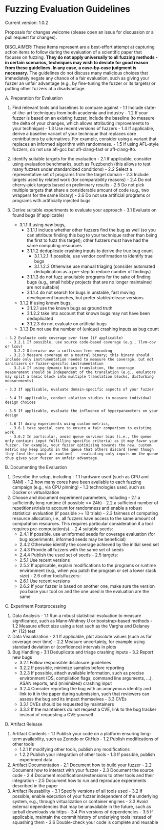 # Fuzzing Evaluation Guidelines


Current version: 1.0.2

Proposals for changes welcome (please open an issue for discussion or a pull request for changes).

DISCLAIMER: These items represent are a best-effort attempt at capturing action items to follow during the evaluation of a scientific paper that focuses on fuzzing. **They do not apply universally to all fuzzing methods - in certain scenarios, techniques may wish to deviate for good reason from these guidelines. In any case, a case-by-case judgment is necessary.**
The guidelines do not discuss many malicious choices that immediately negate any chance of a fair evaluation, such as giving your fuzzer an unfair advantage (e.g., by fine-tuning the fuzzer or its targets) or putting other fuzzers at a disadvantage.



A. Preparation for Evaluation
  1. Find relevant tools and baselines to compare against
    - 1.1 Include state-of-the-art techniques from both academia and industry
    - 1.2 If your fuzzer is based on an existing fuzzer, include the baseline (to measure the delta of your changes, which allows attributing improvements to your technique)
    - 1.3 Use recent versions of fuzzers
    - 1.4 If applicable, derive a baseline variant of your technique that replaces core contributions by alternatives. For example, consider using a variant that replaces an informed algorithm with randomness.
    - 1.5 If using AFL-style fuzzers, do not use afl-gcc but afl-clang-fast or afl-clang-lto.

  2. Identify suitable targets for the evaluation
    - 2.1 If applicable, consider using evaluation benchmarks, such as Fuzzbench (this allows to test many fuzzers under standardized conditions)
    - 2.2 Select a representative set of programs from the target domain
    - 2.3 Include targets used by related work (for comparability reasons)
    - 2.4 Do not cherry-pick targets based on preliminary results
    - 2.5 Do not pick multiple targets that share a considerable amount of code (e.g., two wrappers for the same library)
    - 2.6 Do not use artificial programs or programs with artificially injected bugs

  3. Derive suitable experiments to evaluate your approach
    - 3.1 Evaluate on found bugs (if applicable)
      - 3.1.1 If using *new* bugs,
        - 3.1.1.1 include whether other fuzzers find the bug as well (so you can attribute finding this bug to your technique rather than being the first to fuzz this target); other fuzzers must have had the same computing resources
        - 3.1.1.2 deduplicate crashing inputs to derive the true bug count
          - 3.1.1.2.1 If possible, use vendor confirmation to identify true bugs
          - 3.1.1.2.2 Otherwise use manual triaging (consider automated deduplication as a pre-step to reduce number of findings)
        - 3.1.1.3 do not fuzz unsuitable programs for the sake of finding bugs (e.g., small hobby projects that are no longer maintained are not suitable)
        - 3.1.1.4 do not search for bugs in unstable, fast moving development branches, but prefer stable/release versions
      - 3.1.2 If using *known* bugs,
        - 3.1.2.1 use the known bugs as ground truth
        - 3.1.2.2 take into account that known bugs may not have been deduplicated
        - 3.1.2.3 do not evaluate on artificial bugs
      - 3.1.3 Do not use the number of (unique) crashing inputs as bug count

    - 3.2 Evaluate code coverage over time (if applicable)
      - 3.2.1 If possible, use source code-based coverage (e.g., llvm-cov or lcov)
      - 3.2.2 Otherwise use a collision-free encoding
      - 3.2.3 Measure coverage on a neutral binary; this binary should include only instrumentation needed to measure the coverage, but not sanitizers or fuzzer-specific instrumentation
      - 3.2.4 If using dynamic binary translation, the coverage measurement should be independent of the translation (e.g., emulators may split a basic block into multiple translation blocks, disturbing measurements)

    - 3.3 If applicable, evaluate domain-specific aspects of your fuzzer

    - 3.4 If applicable, conduct ablation studies to measure individual design choices

    - 3.5 If applicable, evaluate the influence of hyperparameters on your design

    - 3.6 If doing experiments using custom metrics,
      - 3.6.1 take special care to ensure a fair comparison to existing work.
      - 3.6.2 In particular, avoid queue survivor bias (i.e., the queue only contains input fulfilling specific criteria) as it may favor your fuzzer. For example, your fuzzer optimizing towards the new, custom metric may keep inputs in the queue that others discard (even though they find the input at runtime) -- evaluating only inputs on the queue thus gives your fuzzer an unfair advantage.


B. Documenting the Evaluation
  1. Describe the setup, including
    - 1.1 hardware used (such as CPU and RAM)
    - 1.2 how many cores have been available to each fuzzing campaign (e.g., via CPU pinning)
    - 1.3 technologies used, such as Docker or virtualization
  2. Choose and document experiment parameters, including
    - 2.1 a sufficiently long runtime (if possible >= 24h)
    - 2.2 a sufficient number of repetitions/trials to account for randomness and enable a robust statistical evaluation (if possible >= 10 trials)
    - 2.3 fairness of computing resource allocation, i.e., all fuzzers have access to the same amount of computation resources. This requires particular consideration if a tool requires pre-computation(s).
    - 2.4 suitable seeds:
      - 2.4.1 If possible, use uninformed seeds for coverage evaluation (for bug experiments, informed seeds may be beneficial)
      - 2.4.2 Otherwise identify the coverage achieved by the initial seed set
      - 2.4.3 Provide all fuzzers with the same set of seeds
      - 2.4.4 Publish the used set of seeds
    - 2.5 targets:
      - 2.5.1 Use recent versions
      - 2.5.2 If applicable, explain modifications to the programs or runtime environment (e.g., when you patch the program or set a lower stack size)
    - 2.6 other tools/fuzzers:
      - 2.6.1 Use recent versions
      - 2.6.2 If your fuzzer is based on another one, make sure the version you base your tool on and the one used in the evaluation are the same


C. Experiment Postprocessing
  1. Data Analysis
    - 1.1 Run a robust statistical evaluation to measure significance, such as Mann-Whitney U or bootstrap-based methods
    - 1.2 Measure effect size using a test such as the Vargha and Delaney A^\_{12} test
  2. Data Visualization
    - 2.1 If applicable, plot absolute values (such as for coverage over time)
    - 2.2 Measure uncertainty, for example using standard deviation or (confidence) intervals in plots
  3. Bug Handling
    - 3.1 Deduplicate and triage crashing inputs
    - 3.2 Report new bugs
      - 3.2.1 Follow responsible disclosure guidelines
      - 3.2.2 If possible, minimize samples before reporting
      - 3.2.3 If possible, attach available information, such as precise environment (OS, compilation flags, command line arguments, ...), ASAN reports, and (minimized) crashing input
      - 3.2.4 Consider reporting the bug with an anonymous identity and link to it in the paper during submission, such that reviewers can assess the bug and its impact themselves
    - 3.3 CVEs
      - 3.3.1 CVEs should be requested by maintainers
      - 3.3.2 If the maintainers do not request a CVE, link to the bug tracker instead of requesting a CVE yourself


D. Artifact Release
  1. Artifact Contents
    - 1.1 Publish your code on a platform ensuring long-term availability, such as Zenodo or GitHub
    - 1.2 Publish modifications of other tools
      - 1.2.1 If modifying other tools, publish any modifications
      - 1.2.2 Publish your integration of other tools
    - 1.3 If possible, publish experiment data
  2. Artifact Documentation
    - 2.1 Document how to build your fuzzer
    - 2.2 Document how to interact with your fuzzer
    - 2.3 Document the source code
    - 2.4 Document modifications/extensions to other tools and their integration
    - 2.5 Document how to run and reproduce experiments described in the paper
  3. Artifact Reusability
    - 3.1 Specify versions of all tools used
    - 3.2 If possible, enable execution of your fuzzer independent of the underlying system, e.g., through virtualization or container engines
    - 3.3 Avoid external dependencies that may be unavailable in the future, such as tarball downloads via https
    - 3.4 Pin versions of dependencies
    - 3.5 If applicable, maintain the commit history of underlying tools instead of squashing them
    - 3.6 Double-check your code is complete and reusable
